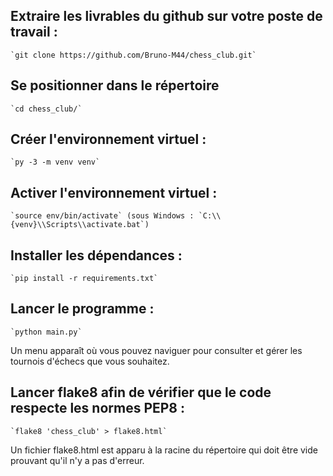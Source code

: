 ## Extraire les livrables du github sur votre poste de travail :
	`git clone https://github.com/Bruno-M44/chess_club.git`

## Se positionner dans le répertoire
	`cd chess_club/` 

## Créer l'environnement virtuel :
	`py -3 -m venv venv`

## Activer l'environnement virtuel :
	`source env/bin/activate` (sous Windows : `C:\\{venv}\\Scripts\\activate.bat`)

## Installer les dépendances :	
	`pip install -r requirements.txt`

## Lancer le programme : 
	`python main.py`

Un menu apparaît où vous pouvez naviguer pour consulter et gérer les tournois d'échecs que vous souhaitez.

## Lancer flake8 afin de vérifier que le code respecte les normes PEP8 : 
	`flake8 'chess_club' > flake8.html`

Un fichier flake8.html est apparu à la racine du répertoire qui doit être vide prouvant qu'il n'y a pas d'erreur.